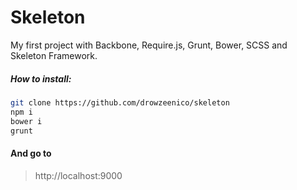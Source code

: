 # Skeleton

My first project with Backbone, Require.js, Grunt, Bower, SCSS and Skeleton Framework.

##### How to install:

```sh
git clone https://github.com/drowzeenico/skeleton
npm i
bower i
grunt
```

#### And go to
> http://localhost:9000